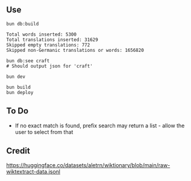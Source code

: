 ## Use

    bun db:build

    Total words inserted: 5300
    Total translations inserted: 31629
    Skipped empty translations: 772
    Skipped non-Germanic translations or words: 1656820

    bun db:see craft
    # Should output json for 'craft'

    bun dev

    bun build
    bun deploy

## To Do

* If no exact match is found, prefix search may return a list - allow the user to select from that

## Credit

https://huggingface.co/datasets/aletrn/wiktionary/blob/main/raw-wiktextract-data.jsonl
